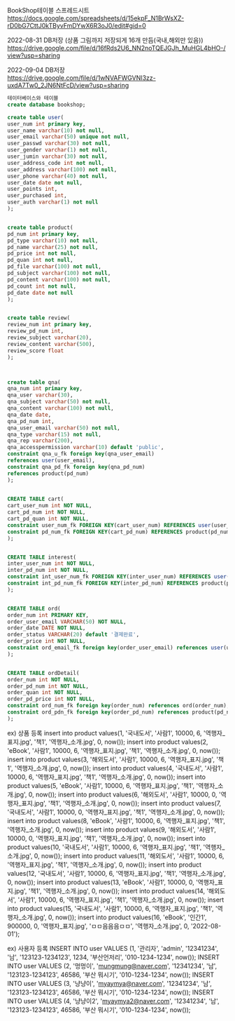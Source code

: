 BookShop테이블 스프레드시트  
https://docs.google.com/spreadsheets/d/15ekpF_N1BrWsXZ-rD0bG7CttJ0kTByvFmDYwX6R3oJ0/edit#gid=0  


2022-08-31 DB저장 (상품 그림까지 저장되게 16개 만듬(국내,해외만 있음))  
https://drive.google.com/file/d/16fRds2U6_NN2noTQEJGJh_MuHGL4bHO-/view?usp=sharing  


2022-09-04 DB저장  
https://drive.google.com/file/d/1wNVAFWGVNI3zz-uxdA7Tw0_2JN6NtFcD/view?usp=sharing

```SQL
테이터베이스와 테이블
create database bookshop;

create table user(
user_num int primary key,
user_name varchar(10) not null,
user_email varchar(50) unique not null,
user_passwd varchar(30) not null,
user_gender varchar(1) not null,
user_jumin varchar(30) not null,
user_address_code int not null,
user_address varchar(100) not null,
user_phone varchar(40) not null,
user_date date not null,
user_points int,
user_purchased int,
user_auth varchar(1) not null
);


create table product(
pd_num int primary key,
pd_type varchar(10) not null,
pd_name varchar(25) not null,
pd_price int not null,
pd_quan int not null,
pd_file varchar(100) not null,
pd_subject varchar(100) not null,
pd_content varchar(100) not null,
pd_count int not null,
pd_date date not null
);


create table review(
review_num int primary key,
review_pd_num int,
review_subject varchar(20),
review_content varchar(500),
review_score float
);



create table qna(
qna_num int primary key,
qna_user varchar(30),
qna_subject varchar(50) not null,
qna_content varchar(100) not null,
qna_date date,
qna_pd_num int,
qna_user_email varchar(50) not null,
qna_type varchar(15) not null,
qna_rep varchar(200),
qna_accesspermission varchar(10) default 'public',
constraint qna_u_fk foreign key(qna_user_email)
references user(user_email),
constraint qna_pd_fk foreign key(qna_pd_num)
references product(pd_num)
);

  
CREATE TABLE cart(
cart_user_num int NOT NULL,
cart_pd_num int NOT NULL,
cart_pd_quan int NOT NULL,
constraint user_num_fk FOREIGN KEY(cart_user_num) REFERENCES user(user_num),
constraint pd_num_fk FOREIGN KEY(cart_pd_num) REFERENCES product(pd_num)
);


CREATE TABLE interest(
inter_user_num int NOT NULL,
inter_pd_num int NOT NULL,
constraint int_user_num_fk FOREIGN KEY(inter_user_num) REFERENCES user(user_num),
constraint int_pd_num_fk FOREIGN KEY(inter_pd_num) REFERENCES product(pd_num)
);


CREATE TABLE ord(
order_num int PRIMARY KEY,
order_user_email VARCHAR(50) NOT NULL,
order_date DATE NOT NULL,
order_status VARCHAR(20) default '결제완료',
order_price int NOT NULL,
constraint ord_email_fk foreign key(order_user_email) references user(user_email)
);


CREATE TABLE ordDetail(
order_num int NOT NULL,
order_pd_num int NOT NULL,
order_quan int NOT NULL,
order_pd_price int NOT NULL,
constraint ord_num_fk foreign key(order_num) references ord(order_num),
constraint ord_pdn_fk foreign key(order_pd_num) references product(pd_num)
);
```


ex) 상품 등록
insert into product values(1, '국내도서', '사람1', 10000, 6, '역행자_표지.jpg', '책1', '역행자_소개.jpg', 0, now());
insert into product values(2, 'eBook', '사람1', 10000, 6, '역행자_표지.jpg', '책1', '역행자_소개.jpg', 0, now());
insert into product values(3, '해외도서', '사람1', 10000, 6, '역행자_표지.jpg', '책1', '역행자_소개.jpg', 0, now());
insert into product values(4, '국내도서', '사람1', 10000, 6, '역행자_표지.jpg', '책1', '역행자_소개.jpg', 0, now());
insert into product values(5, 'eBook', '사람1', 10000, 6, '역행자_표지.jpg', '책1', '역행자_소개.jpg', 0, now());
insert into product values(6, '해외도서', '사람1', 10000, 0, '역행자_표지.jpg', '책1', '역행자_소개.jpg', 0, now());
insert into product values(7, '국내도서', '사람1', 10000, 0, '역행자_표지.jpg', '책1', '역행자_소개.jpg', 0, now());
insert into product values(8, 'eBook', '사람1', 10000, 6, '역행자_표지.jpg', '책1', '역행자_소개.jpg', 0, now());
insert into product values(9, '해외도서', '사람1', 10000, 0, '역행자_표지.jpg', '책1', '역행자_소개.jpg', 0, now());
insert into product values(10, '국내도서', '사람1', 10000, 6, '역행자_표지.jpg', '책1', '역행자_소개.jpg', 0, now());
insert into product values(11, '해외도서', '사람1', 10000, 6, '역행자_표지.jpg', '책1', '역행자_소개.jpg', 0, now());
insert into product values(12, '국내도서', '사람1', 10000, 6, '역행자_표지.jpg', '책1', '역행자_소개.jpg', 0, now());
insert into product values(13, 'eBook', '사람1', 10000, 0, '역행자_표지.jpg', '책1', '역행자_소개.jpg', 0, now());
insert into product values(14, '해외도서', '사람1', 10000, 6, '역행자_표지.jpg', '책1', '역행자_소개.jpg', 0, now());
insert into product values(15, '국내도서', '사람1', 10000, 6, '역행자_표지.jpg', '책1', '역행자_소개.jpg', 0, now());
insert into product values(16, 'eBook', '인간1', 900000, 0, '역행자_표지.jpg', 'ㅁㅁ음음음ㅁㅁ', '역행자_소개.jpg', 0, '2022-08-01');

ex) 사용자 등록
INSERT INTO user VALUES (1, '관리자', 'admin', '12341234', '남', '123123-1234123', 1234, '부산언저리', '010-1234-1234', now());
INSERT INTO user VALUES (2, '멍멍이', 'mungmung@naver.com', '12341234', '남', '123123-1234123', 46586, '부산 뭐시기', '010-1234-1234', now());
INSERT INTO user VALUES (3, '냥냥이', 'myaymya@naver.com', '12341234', '남', '123123-1234123', 46586, '부산 뭐시기', '010-1234-1234', now());
INSERT INTO user VALUES (4, '냥냥이2', 'myaymya2@naver.com', '12341234', '남', '123123-1234123', 46586, '부산 뭐시기', '010-1234-1234',  now());


